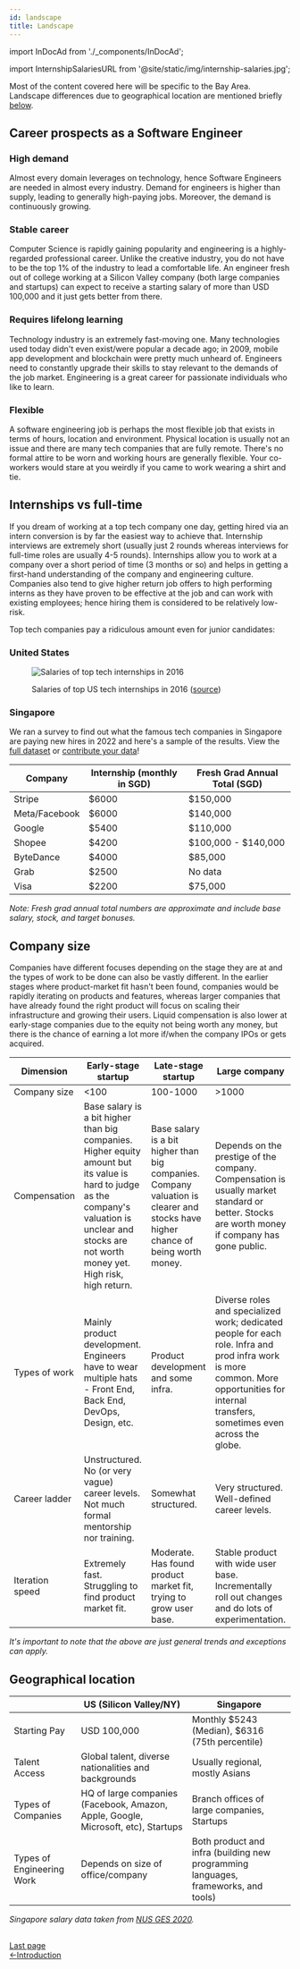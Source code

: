 ```yaml
---
id: landscape
title: Landscape
---
```


import InDocAd from './\_components/InDocAd';

import InternshipSalariesURL from '@site/static/img/internship-salaries.jpg';

Most of the content covered here will be specific to the Bay Area. Landscape differences due to geographical location are mentioned briefly [below](#geographical-location).

## Career prospects as a Software Engineer

### High demand

Almost every domain leverages on technology, hence Software Engineers are needed in almost every industry. Demand for engineers is higher than supply, leading to generally high-paying jobs. Moreover, the demand is continuously growing.

### Stable career

Computer Science is rapidly gaining popularity and engineering is a highly-regarded professional career. Unlike the creative industry, you do not have to be the top 1% of the industry to lead a comfortable life. An engineer fresh out of college working at a Silicon Valley company (both large companies and startups) can expect to receive a starting salary of more than USD 100,000 and it just gets better from there.

### Requires lifelong learning

Technology industry is an extremely fast-moving one. Many technologies used today didn't even exist/were popular a decade ago; in 2009, mobile app development and blockchain were pretty much unheard of. Engineers need to constantly upgrade their skills to stay relevant to the demands of the job market. Engineering is a great career for passionate individuals who like to learn.

### Flexible

A software engineering job is perhaps the most flexible job that exists in terms of hours, location and environment. Physical location is usually not an issue and there are many tech companies that are fully remote. There's no formal attire to be worn and working hours are generally flexible. Your co-workers would stare at you weirdly if you came to work wearing a shirt and tie.

<InDocAd />

## Internships vs full-time

If you dream of working at a top tech company one day, getting hired via an intern conversion is by far the easiest way to achieve that. Internship interviews are extremely short (usually just 2 rounds whereas interviews for full-time roles are usually 4-5 rounds). Internships allow you to work at a company over a short period of time (3 months or so) and helps in getting a first-hand understanding of the company and engineering culture. Companies also tend to give higher return job offers to high performing interns as they have proven to be effective at the job and can work with existing employees; hence hiring them is considered to be relatively low-risk.

Top tech companies pay a ridiculous amount even for junior candidates:

### United States

<div class="text--center">

<figure>
<img alt="Salaries of top tech internships in 2016" src={InternshipSalariesURL} />

<figcaption>

Salaries of top US tech internships in 2016 ([source](https://twitter.com/rodneyfolz/status/724787290824798209))

</figcaption>
</figure>

</div>

### Singapore

We ran a survey to find out what the famous tech companies in Singapore are paying new hires in 2022 and here's a sample of the results. View the [full dataset](https://docs.google.com/spreadsheets/d/1QtC8efWw0mVkGXW4QA9bX4f0nJhGbmFqCfVLSumMZ0I/) or [contribute your data](https://forms.gle/9oNNJJwespqWBZGw6)!

| Company       | Internship (monthly in SGD) | Fresh Grad Annual Total (SGD) |
| ------------- | --------------------------- | ----------------------------- |
| Stripe        | $6000                       | $150,000                      |
| Meta/Facebook | $6000                       | $140,000                      |
| Google        | $5400                       | $110,000                      |
| Shopee        | $4200                       | $100,000 - $140,000           |
| ByteDance     | $4000                       | $85,000                       |
| Grab          | $2500                       | No data                       |
| Visa          | $2200                       | $75,000                       |

_Note: Fresh grad annual total numbers are approximate and include base salary, stock, and target bonuses._

## Company size

Companies have different focuses depending on the stage they are at and the types of work to be done can also be vastly different. In the earlier stages where product-market fit hasn't been found, companies would be rapidly iterating on products and features, whereas larger companies that have already found the right product will focus on scaling their infrastructure and growing their users. Liquid compensation is also lower at early-stage companies due to the equity not being worth any money, but there is the chance of earning a lot more if/when the company IPOs or gets acquired.

| Dimension | Early-stage startup | Late-stage startup | Large company |
| --- | --- | --- | --- |
| Company size | <100 | 100-1000 | >1000 |
| Compensation | Base salary is a bit higher than big companies. Higher equity amount but its value is hard to judge as the company's valuation is unclear and stocks are not worth money yet. High risk, high return. | Base salary is a bit higher than big companies. Company valuation is clearer and stocks have higher chance of being worth money. | Depends on the prestige of the company. Compensation is usually market standard or better. Stocks are worth money if company has gone public. |
| Types of work | Mainly product development. Engineers have to wear multiple hats - Front End, Back End, DevOps, Design, etc. | Product development and some infra. | Diverse roles and specialized work; dedicated people for each role. Infra and prod infra work is more common. More opportunities for internal transfers, sometimes even across the globe. |
| Career ladder | Unstructured. No (or very vague) career levels. Not much formal mentorship nor training. | Somewhat structured. | Very structured. Well-defined career levels. |
| Iteration speed | Extremely fast. Struggling to find product market fit. | Moderate. Has found product market fit, trying to grow user base. | Stable product with wide user base. Incrementally roll out changes and do lots of experimentation. |

_It's important to note that the above are just general trends and exceptions can apply._

## Geographical location

|  | US (Silicon Valley/NY) | Singapore |
| --- | --- | --- |
| Starting Pay | USD 100,000 | Monthly $5243 (Median), $6316 (75th percentile) |
| Talent Access | Global talent, diverse nationalities and backgrounds | Usually regional, mostly Asians |
| Types of Companies | HQ of large companies (Facebook, Amazon, Apple, Google, Microsoft, etc), Startups | Branch offices of large companies, Startups |
| Types of Engineering Work | Depends on size of office/company | Both product and infra (building new programming languages, frameworks, and tools) |

_Singapore salary data taken from [NUS GES 2020](https://www.moe.gov.sg/-/media/files/post-secondary/ges-2020/web-publication-nus-ges-2020.pdf)._

##
<nav class="pagination-nav docusaurus-mt-lg" aria-label="Docs pages navigation">
    <div class="pagination-nav__item">
        <a class="pagination-nav__link root_sa74" href="/introduction/">
            <div class="pagination-nav__sublabel">Last page</div>
            <div class="pagination-nav__label"><span class="arrow_Btdn">←</span>Introduction</div>
        </a>
    </div>
</nav>
